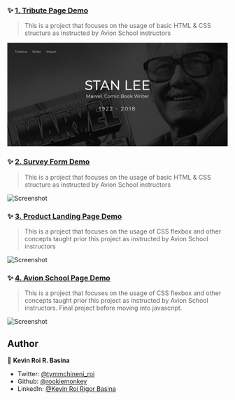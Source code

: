 ### ✨ [1. Tribute Page Demo](https://krrb-prod-tribute-page.netlify.app/)

> This is a project that focuses on the usage of basic HTML & CSS structure as instructed by Avion School instructors

<!-- ![Screenshot](https://res.cloudinary.com/promises/image/upload/v1603446962/avion-tribute_page.png) -->
![Screenshot](_SCREENSHOTS/project1.png)


### ✨ [2. Survey Form Demo](https://krrb-prod-survey-form.netlify.app/)

> This is a project that focuses on the usage of basic HTML & CSS structure as instructed by Avion School instructors

![Screenshot](https://res.cloudinary.com/promises/image/upload/v1603446585/avion-survey_form.png)


### ✨ [3. Product Landing Page Demo](https://krrb-prod-product-landing-page.netlify.app/)

> This is a project that focuses on the usage of CSS flexbox and other concepts taught prior this project as instructed by Avion School instructors

![Screenshot](https://res.cloudinary.com/promises/image/upload/v1604471485/avion-product_landing_tx6slu.png)


### ✨ [4. Avion School Page Demo](https://krrb-prod-avionschool.netlify.app/)

> This is a project that focuses on the usage of CSS flexbox and other concepts taught prior this project as instructed by Avion School instructors. Final project before moving into javascript.

![Screenshot](https://res.cloudinary.com/promises/image/upload/v1604581833/avion-avion_school_eybqk8.png)


## Author

👤 **Kevin Roi R. Basina**

* Twitter: [@tymmchineni\_roi](https://twitter.com/tymmchineni_roi)
* Github: [@rookiemonkey](https://github.com/rookiemonkey)
* LinkedIn: [@Kevin Roi Rigor Basina](https://ph.linkedin.com/in/kevin-roi-rigor-basina-668136185)
